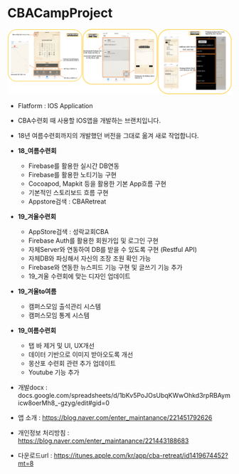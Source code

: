 # CBACampProject

![TitleImg](./AppInformationImage.png)
- Flatform : IOS Application
- CBA수련회 때 사용할 IOS앱을 개발하는 브랜치입니다.
- 18년 여름수련회까지의 개발했던 버전을 그대로 옮겨 새로 작업합니다.

- **18_여름수련회**
  * Firebase를 활용한 실시간 DB연동
  * Firebase를 활용한 노티기능 구현
  * Cocoapod, Mapkit 등을 활용한 기본 App흐름 구현
  * 기본적인 스토리보드 흐름 구현
  * Appstore검색 : CBARetreat
  
- **19_겨울수련회**
  * AppStore검색 : 성락교회CBA
  * Firebase Auth를 활용한 회원가입 및 로그인 구현
  * 자체Server와 연동하여 DB를 받을 수 있도록 구현 (Restful API)
  * 자체DB와 파싱해서 자신의 조장 조원 확인 가능
  * Firebase와 연동한 뉴스피드 기능 구현 및 글쓰기 기능 추가
  * 19_겨울 수련회에 맞는 디자인 업데이트
  
- **19_겨울to여름**
  * 캠퍼스모임 출석관리 시스템
  * 캠퍼스모임 통계 시스템
  
- **19_여름수련회**
  * 탭 바 제거 및 UI, UX개선
  * 데이터 기반으로 이미지 받아오도록 개선
  * 몽산포 수련회 관련 추가 업데이트
  * Youtube 기능 추가
  
- 개발docx : docs.google.com/spreadsheets/d/1bKv5PoJOsUbqKWwOhkd3rpRBAymicw8oerMh8_-gzyg/edit#gid=0
- 앱 소개 : https://blog.naver.com/enter_maintanance/221451792626
- 개인정보 처리방침 : https://blog.naver.com/enter_maintanance/221443188683
- 다운로드url : https://itunes.apple.com/kr/app/cba-retreat/id1419674452?mt=8
